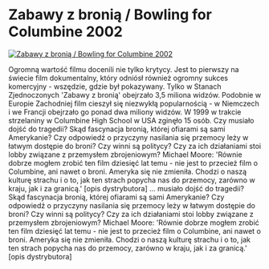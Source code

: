 Zabawy z bronią / Bowling for Columbine 2002 
=============
[![Zabawy z bronią / Bowling for Columbine 2002 ](http://vidos.pl/images/player.gif)](http://vidos.pl/zabawy-z-bronia-bowling-for-columbine-2002)

 Ogromną wartość filmu docenili nie tylko krytycy. Jest to pierwszy na świecie film dokumentalny, który odniósł również ogromny sukces komercyjny - wszędzie, gdzie był pokazywany. Tylko w Stanach Zjednoczonych 'Zabawy z bronią' obejrzało 3,5 miliona widzów. Podobnie w Europie Zachodniej film cieszył się niezwykłą popularnością - w Niemczech i we Francji obejrzało go ponad dwa miliony widzów. W 1999 w trakcie strzelaniny w Columbine High School w USA zginęło 15 osób. Czy musiało dojść do tragedii? Skąd fascynacja bronią, której ofiarami są sami Amerykanie? Czy odpowiedź o przyczyny nasilania się przemocy leży w łatwym dostępie do broni? Czy winni są politycy? Czy za ich działaniami stoi lobby związane z przemysłem zbrojeniowym? Michael Moore: 'Równie dobrze mogłem zrobić ten film dziesięć lat temu - nie jest to przecież film o Columbine, ani nawet o broni. Ameryka się nie zmieniła. Chodzi o naszą kulturę strachu i o to, jak ten strach popycha nas do przemocy, zarówno w kraju, jak i za granicą.' [opis dystrybutora]  ... musiało dojść do tragedii? Skąd fascynacja bronią, której ofiarami są sami Amerykanie? Czy odpowiedź o przyczyny nasilania się przemocy leży w łatwym dostępie do broni? Czy winni są politycy? Czy za ich działaniami stoi lobby związane z przemysłem zbrojeniowym? Michael Moore: 'Równie dobrze mogłem zrobić ten film dziesięć lat temu - nie jest to przecież film o Columbine, ani nawet o broni. Ameryka się nie zmieniła. Chodzi o naszą kulturę strachu i o to, jak ten strach popycha nas do przemocy, zarówno w kraju, jak i za granicą.' [opis dystrybutora]
